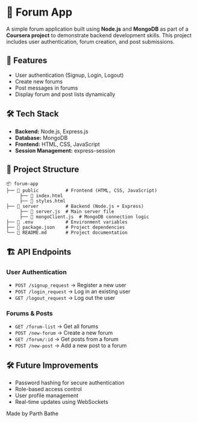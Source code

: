 # 📝 Forum App

A simple forum application built using **Node.js** and **MongoDB** as part of a **Coursera project** to demonstrate backend development skills. This project includes user authentication, forum creation, and post submissions.

## 🚀 Features

- User authentication (Signup, Login, Logout)
- Create new forums
- Post messages in forums
- Display forum and post lists dynamically

## 🛠️ Tech Stack

- **Backend:** Node.js, Express.js
- **Database:** MongoDB
- **Frontend:** HTML, CSS, JavaScript
- **Session Management:** express-session

## 📂 Project Structure

```
📦 forum-app
├── 📂 public          # Frontend (HTML, CSS, JavaScript)
     ├── 📄 index.html
     ├── 📄 styles.html
├── 📂 server          # Backend (Node.js + Express)
     ├── 📄 server.js  # Main server file
     ├── 📄 mongoClient.js  # MongoDB connection logic
├── 📄 .env            # Environment variables
├── 📄 package.json    # Project dependencies
└── 📄 README.md       # Project documentation
```

## 🏗️ API Endpoints

### User Authentication

- `POST /signup_request` → Register a new user
- `POST /login_request` → Log in an existing user
- `GET /logout_request` → Log out the user

### Forums & Posts

- `GET /forum-list` → Get all forums
- `POST /new-forum` → Create a new forum
- `GET /forum/:id` → Get posts from a forum
- `POST /new-post` → Add a new post to a forum

## 🛠️ Future Improvements

- Password hashing for secure authentication
- Role-based access control
- User profile management
- Real-time updates using WebSockets

Made by Parth Bathe


